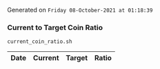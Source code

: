 Generated on `Friday 08-October-2021 at 01:18:39`

### Current to Target Coin Ratio
`current_coin_ratio.sh`

Date|Current|Target|Ratio
---|---|---|---
